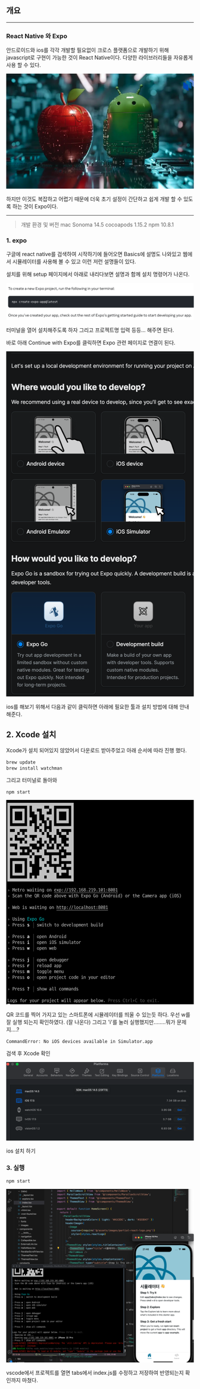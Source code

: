 

## 개요
---
### React Native 와 Expo



안드로이드와 ios를 각각 개발할 필요없이 크로스 플랫폼으로 개발하기 위해 javascript로 구현이 가능한 것이 React Native이다. 다양한 라이브러리들을 자유롭게 사용 할 수 있다.

![](/img/Pasted%20image%2020240705211108.png)

하지만 이것도 복잡하고 어렵기 때문에 더욱 초기 설정이 간단하고 쉽게 개발 할 수 있도록 하는 것이 Expo이다.


---

 > 개발 환경 및 버전 
 > mac Sonoma 14.5
 > cocoapods 1.15.2
 > npm 10.8.1

### 1.  expo

구글에 react native를 검색하여 시작하기에 들어오면 Basics에 설명도 나와있고 웹에서 시뮬레이터를 사용해 볼 수 있고 이런 저런 설명들이 있다.

설치를 위해 setup 페이지에서 아래로 내리다보면
설명과 함께 설치 명령어가 나온다.

![](/img/Pasted%20image%2020240705212322.png)

터미널을 열어 설치해주도록 하자
그리고 프로젝트명 입력 등등... 해주면 된다.

바로 아래 Continue with Expo를 클릭하면 Expo 관련 페이지로 연결이 된다.

![](/img/Pasted%20image%2020240705212933.png)

ios를 해보기 위해서 다음과 같이 클릭하면 아래에 필요한 툴과 설치 방법에 대해 안내 해준다.

## 2.  Xcode 설치

Xcode가 설치 되어있지 않았어서 다운로드 받아주었고 아래 순서에 따라 진행 했다.

```Trminal
brew update
brew install watchman
```

그리고 터미널로 돌아와

```Terminal
npm start
```

![](/img/Pasted%20image%2020240705213559.png)

QR 코드를 찍어 가지고 있는 스마트폰에 시뮬레이터를 띄울 수 있는듯 하다.
우선 w를 잘 실행 되는지 확인하였다. (잘 나온다)
그리고 'i'를 눌러 실행했지만........뭐가 문제지....?

```Terminal
CommandError: No iOS devices available in Simulator.app
```

검색 후 Xcode 확인

![](/img/Pasted%20image%2020240705214038.png)

ios 설치 하기

### 3. 실행

```Terminal
npm start
```

![](/img/Pasted%20image%2020240705214614.png)

vscode에서 프로젝트를 열면 tabs에서 index.js를 수정하고 저장하여 반영되는지 확인까지 마쳤다.

